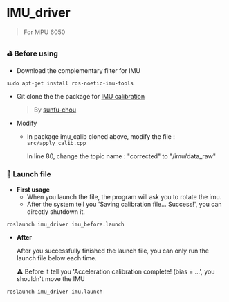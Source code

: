# IMU_driver
> For MPU 6050

### :golf: Before using
- Download the complementary filter for IMU
```bash=1
sudo apt-get install ros-noetic-imu-tools
```
- Git clone the the package for [IMU calibration](https://github.com/sunfu-chou/imu_calib)

  > By [sunfu-chou](https://github.com/sunfu-chou)

- Modify
  
  - In package imu_calib cloned above, modify the file : ```src/apply_calib.cpp```
  
    In line 80, change the topic name : "corrected" to "/imu/data_raw"
  
### :rocket: Launch file
- **First usage**
  - When you launch the file, the program will ask you to rotate the imu. 
  - After the system tell you 'Saving calibration file... Success!', you can directly shutdown it.
```bash=1
roslaunch imu_driver imu_before.launch
```
- **After**

  After you successfully finished the launch file, you can only run the launch file below each time.
  
  :warning: Before it tell you 'Acceleration calibration complete! (bias = ...', you shouldn't move the IMU

```bash=1
roslaunch imu_driver imu.launch
```
  
